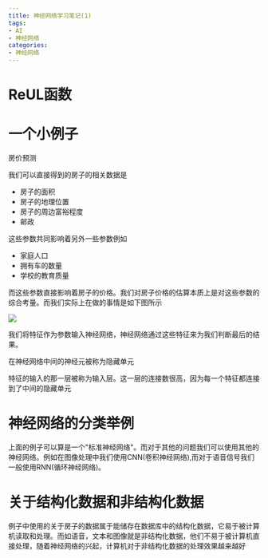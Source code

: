 ```yaml
---
title: 神经网络学习笔记(1)
tags:
- AI
- 神经网络
categories:
- 神经网络
---
```


# ReUL函数

# 一个小例子

房价预测

我们可以直接得到的房子的相关数据是

- 房子的面积
- 房子的地理位置
- 房子的周边富裕程度
- 邮政

这些参数共同影响着另外一些参数例如

- 家庭人口
- 拥有车的数量
- 学校的教育质量

而这些参数直接影响着房子的价格。我们对房子价格的估算本质上是对这些参数的综合考量。而我们实际上在做的事情是如下图所示

![](神经网络基本结构.png)

我们将特征作为参数输入神经网络，神经网络通过这些特征来为我们判断最后的结果。

在神经网络中间的神经元被称为隐藏单元

特征的输入的那一层被称为输入层。这一层的连接数很高，因为每一个特征都连接到了中间的隐藏单元

# 神经网络的分类举例

上面的例子可以算是一个"标准神经网络"。而对于其他的问题我们可以使用其他的神经网络。例如在图像处理中我们使用CNN(卷积神经网络),而对于语音信号我们一般使用RNN(循环神经网络)。

# 关于结构化数据和非结构化数据

例子中使用的关于房子的数据属于能储存在数据库中的结构化数据，它易于被计算机读取和处理。而如语音，文本和图像就是非结构化数据，他们不易于被计算机直接处理，随着神经网络的兴起，计算机对于非结构化数据的处理效果越来越好